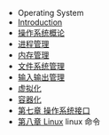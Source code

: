 * Operating System
* [Introduction](README.md)
* [操作系统概论](1.操作系统概论.md)
* [进程管理](2.1-进程管理.md)
* [内存管理](3-内存管理.md)
* [文件系统管理](4-磁盘与文件系统管理.md)
* [输入输出管理](5-输入输出系统管理.md)
* [虚拟化](8-虚拟化.md)
* [容器化](9-容器化.md)
* [第七章 操作系统接口](7-操作系统接口.md)
* [第八章 Linux](Operating_System/8-linux.md)
linux 命令